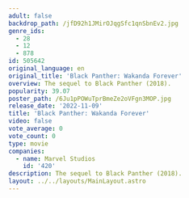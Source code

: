```yaml
---
adult: false
backdrop_path: /jfD92h1JMirOJqgSfc1qnSbnEv2.jpg
genre_ids:
  - 28
  - 12
  - 878
id: 505642
original_language: en
original_title: 'Black Panther: Wakanda Forever'
overview: The sequel to Black Panther (2018).
popularity: 39.07
poster_path: /6Ju1pPOWuTprBmeZe2oVFgn3MOP.jpg
release_date: '2022-11-09'
title: 'Black Panther: Wakanda Forever'
video: false
vote_average: 0
vote_count: 0
type: movie
companies:
  - name: Marvel Studios
    id: '420'
description: The sequel to Black Panther (2018).
layout: ../../layouts/MainLayout.astro
---
```


